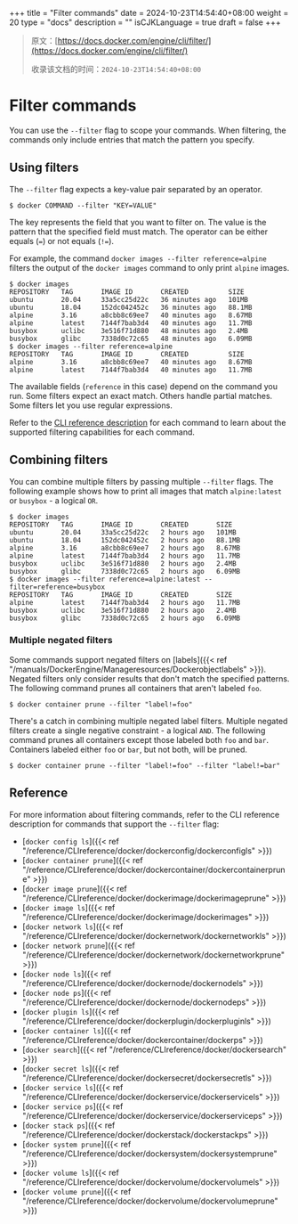 +++
title = "Filter commands"
date = 2024-10-23T14:54:40+08:00
weight = 20
type = "docs"
description = ""
isCJKLanguage = true
draft = false
+++

> 原文：[https://docs.docker.com/engine/cli/filter/](https://docs.docker.com/engine/cli/filter/)
>
> 收录该文档的时间：`2024-10-23T14:54:40+08:00`

# Filter commands

You can use the `--filter` flag to scope your commands. When filtering, the commands only include entries that match the pattern you specify.

## Using filters

The `--filter` flag expects a key-value pair separated by an operator.



```console
$ docker COMMAND --filter "KEY=VALUE"
```

The key represents the field that you want to filter on. The value is the pattern that the specified field must match. The operator can be either equals (`=`) or not equals (`!=`).

For example, the command `docker images --filter reference=alpine` filters the output of the `docker images` command to only print `alpine` images.



```console
$ docker images
REPOSITORY   TAG       IMAGE ID       CREATED          SIZE
ubuntu       20.04     33a5cc25d22c   36 minutes ago   101MB
ubuntu       18.04     152dc042452c   36 minutes ago   88.1MB
alpine       3.16      a8cbb8c69ee7   40 minutes ago   8.67MB
alpine       latest    7144f7bab3d4   40 minutes ago   11.7MB
busybox      uclibc    3e516f71d880   48 minutes ago   2.4MB
busybox      glibc     7338d0c72c65   48 minutes ago   6.09MB
$ docker images --filter reference=alpine
REPOSITORY   TAG       IMAGE ID       CREATED          SIZE
alpine       3.16      a8cbb8c69ee7   40 minutes ago   8.67MB
alpine       latest    7144f7bab3d4   40 minutes ago   11.7MB
```

The available fields (`reference` in this case) depend on the command you run. Some filters expect an exact match. Others handle partial matches. Some filters let you use regular expressions.

Refer to the [CLI reference description](https://docs.docker.com/engine/cli/filter/#reference) for each command to learn about the supported filtering capabilities for each command.

## Combining filters

You can combine multiple filters by passing multiple `--filter` flags. The following example shows how to print all images that match `alpine:latest` or `busybox` - a logical `OR`.



```console
$ docker images
REPOSITORY   TAG       IMAGE ID       CREATED       SIZE
ubuntu       20.04     33a5cc25d22c   2 hours ago   101MB
ubuntu       18.04     152dc042452c   2 hours ago   88.1MB
alpine       3.16      a8cbb8c69ee7   2 hours ago   8.67MB
alpine       latest    7144f7bab3d4   2 hours ago   11.7MB
busybox      uclibc    3e516f71d880   2 hours ago   2.4MB
busybox      glibc     7338d0c72c65   2 hours ago   6.09MB
$ docker images --filter reference=alpine:latest --filter=reference=busybox
REPOSITORY   TAG       IMAGE ID       CREATED       SIZE
alpine       latest    7144f7bab3d4   2 hours ago   11.7MB
busybox      uclibc    3e516f71d880   2 hours ago   2.4MB
busybox      glibc     7338d0c72c65   2 hours ago   6.09MB
```

### Multiple negated filters

Some commands support negated filters on [labels]({{< ref "/manuals/DockerEngine/Manageresources/Dockerobjectlabels" >}}). Negated filters only consider results that don't match the specified patterns. The following command prunes all containers that aren't labeled `foo`.



```console
$ docker container prune --filter "label!=foo"
```

There's a catch in combining multiple negated label filters. Multiple negated filters create a single negative constraint - a logical `AND`. The following command prunes all containers except those labeled both `foo` and `bar`. Containers labeled either `foo` or `bar`, but not both, will be pruned.



```console
$ docker container prune --filter "label!=foo" --filter "label!=bar"
```

## Reference

For more information about filtering commands, refer to the CLI reference description for commands that support the `--filter` flag:

- [`docker config ls`]({{< ref "/reference/CLIreference/docker/dockerconfig/dockerconfigls" >}})
- [`docker container prune`]({{< ref "/reference/CLIreference/docker/dockercontainer/dockercontainerprune" >}})
- [`docker image prune`]({{< ref "/reference/CLIreference/docker/dockerimage/dockerimageprune" >}})
- [`docker image ls`]({{< ref "/reference/CLIreference/docker/dockerimage/dockerimages" >}})
- [`docker network ls`]({{< ref "/reference/CLIreference/docker/dockernetwork/dockernetworkls" >}})
- [`docker network prune`]({{< ref "/reference/CLIreference/docker/dockernetwork/dockernetworkprune" >}})
- [`docker node ls`]({{< ref "/reference/CLIreference/docker/dockernode/dockernodels" >}})
- [`docker node ps`]({{< ref "/reference/CLIreference/docker/dockernode/dockernodeps" >}})
- [`docker plugin ls`]({{< ref "/reference/CLIreference/docker/dockerplugin/dockerpluginls" >}})
- [`docker container ls`]({{< ref "/reference/CLIreference/docker/dockercontainer/dockerps" >}})
- [`docker search`]({{< ref "/reference/CLIreference/docker/dockersearch" >}})
- [`docker secret ls`]({{< ref "/reference/CLIreference/docker/dockersecret/dockersecretls" >}})
- [`docker service ls`]({{< ref "/reference/CLIreference/docker/dockerservice/dockerservicels" >}})
- [`docker service ps`]({{< ref "/reference/CLIreference/docker/dockerservice/dockerserviceps" >}})
- [`docker stack ps`]({{< ref "/reference/CLIreference/docker/dockerstack/dockerstackps" >}})
- [`docker system prune`]({{< ref "/reference/CLIreference/docker/dockersystem/dockersystemprune" >}})
- [`docker volume ls`]({{< ref "/reference/CLIreference/docker/dockervolume/dockervolumels" >}})
- [`docker volume prune`]({{< ref "/reference/CLIreference/docker/dockervolume/dockervolumeprune" >}})
